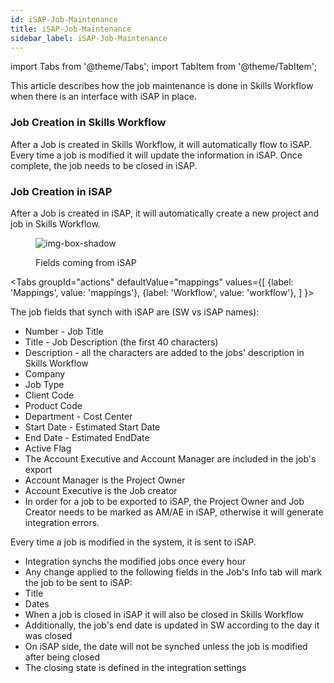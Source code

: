 ```yaml
---
id: iSAP-Job-Maintenance
title: iSAP-Job-Maintenance
sidebar_label: iSAP-Job-Maintenance
---
```


import Tabs from '@theme/Tabs';
import TabItem from '@theme/TabItem';

This article describes how the job maintenance is done in Skills Workflow when there is an interface with iSAP in place.

### Job Creation in Skills Workflow

After a Job is created in Skills Workflow, it will automatically flow to iSAP. Every time a job is modified it will update the information in iSAP. Once complete, the job needs to be closed in iSAP.

### Job Creation in iSAP

After a Job is created in iSAP, it will automatically create a new project and job in Skills Workflow.

<figure>

![img-box-shadow](/img/integrations/isap-job-maintenance.png)

<figcaption>Fields coming from iSAP</figcaption>
</figure>

<Tabs
groupId="actions"
defaultValue="mappings"
values={[
{label: 'Mappings', value: 'mappings'},
{label: 'Workflow', value: 'workflow'},
]
}>

<TabItem value="mappings">

The job fields that synch with iSAP are (SW vs iSAP names):

- Number - Job Title
- Title - Job Description (the first 40 characters)
- Description - all the characters are added to the jobs' description in Skills Workflow
- Company
- Job Type
- Client Code
- Product Code
- Department - Cost Center
- Start Date - Estimated Start Date
- End Date - Estimated EndDate
- Active Flag
- The Account Executive and Account Manager are included in the job's export
- Account Manager is the Project Owner
- Account Executive is the Job creator
- In order for a job to be exported to iSAP, the Project Owner and Job Creator needs to be marked as AM/AE in iSAP, otherwise it will generate integration errors.

</TabItem>

<TabItem value="workflow">

Every time a job is modified in the system, it is sent to iSAP.

- Integration synchs the modified jobs once every hour
- Any change applied to the following fields in the Job's Info tab will mark the job to be sent to iSAP:
- Title
- Dates
- When a job is closed in iSAP it will also be closed in Skills Workflow
- Additionally, the job's end date is updated in SW according to the day it was closed
- On iSAP side, the date will not be synched unless the job is modified after being closed
- The closing state is defined in the integration settings

</TabItem>

</Tabs>

